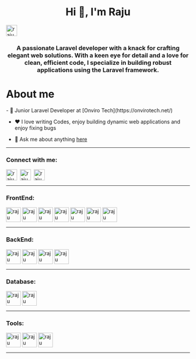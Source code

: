 <h1 align="center">Hi 👋, I'm Raju</h1>
<p align="left"> <img src="https://komarev.com/ghpvc/?username=raju-sah&label=Profile%20views&color=0e75b6&style=flat" height="30" alt="raju" /> </p>
<h3 align="center">A passionate Laravel developer with a knack for crafting elegant web solutions. With a keen eye for detail and a love for clean, efficient code, I specialize in building robust applications using the Laravel framework.</h3>

<h1>About me</h1>
- 💼 Junior Laravel Developer at [Onviro Tech](https://onvirotech.net/)

- ❤️ I love writing Codes, enjoy building dynamic web applications and enjoy fixing bugs

- 💬 Ask me about anything [here](https://github.com/raju-sah/raju-sah/issues)
<hr>
<h3 align="left">Connect with me:</h3>
<p align="left">
<a href="https://www.linkedin.com/in/raju-sah18" target="_blank"><img align="center" src="https://www.svgrepo.com/show/373811/lnk.svg" alt="raju" height="30" width="30" border-radius="20"; /></a>&nbsp
<a href="https://www.linkedin.com/in/raju-sah18" target="_blank"><img align="center" src="https://cdn-icons-png.flaticon.com/256/174/174857.png" alt="raju" height="30" width="30" /></a>&nbsp
<a href="https://www.instagram.com/okay.raju"><img align="center" src="https://upload.wikimedia.org/wikipedia/commons/thumb/a/a5/Instagram_icon.png/768px-Instagram_icon.png" alt="raju" height="30" width="30"  /></a>
</p>
<hr>
<h3 align="left">FrontEnd:</h3>
<a href="https://github.com/raju-sah"><img align="center" src="https://www.svgrepo.com/show/452228/html-5.svg" alt="raju" height="40" width="40"  /></a>
<a href="https://github.com/raju-sah"><img align="center" src="https://www.svgrepo.com/show/452185/css-3.svg" alt="raju" height="40" width="40"  /></a>
<a href="https://github.com/raju-sah"><img align="center" src="https://www.svgrepo.com/show/353498/bootstrap.svg" alt="raju" height="40" width="40"  /></a>
<a href="https://github.com/raju-sah"><img align="center" src="https://www.svgrepo.com/show/374118/tailwind.svg" alt="raju" height="40" width="40"  /></a>
<a href="https://github.com/raju-sah"><img align="center" src="https://www.svgrepo.com/show/452045/js.svg" alt="raju" height="40" width="40"  /></a>
<a href="https://github.com/raju-sah"><img align="center" src="https://www.svgrepo.com/show/452242/jquery.svg" alt="raju" height="40" width="40"/></a>
<a href="https://github.com/raju-sah"><img align="center" src="https://www.svgrepo.com/show/354259/react.svg" alt="raju" height="40" width="40"/></a>
<hr>
<h3 align="left">BackEnd:</h3>
<a href="https://github.com/raju-sah"><img align="center" src="https://www.svgrepo.com/show/354180/php.svg" alt="raju" height="40" width="40"  /></a>
<a href="https://github.com/raju-sah"><img align="center" src="https://www.svgrepo.com/show/353985/laravel.svg" alt="raju" height="40" width="40"  /></a>
<a href="https://github.com/raju-sah"><img align="center" src="https://www.svgrepo.com/show/354591/yii.svg" alt="raju" height="40" width="40"  /></a>
<a href="https://github.com/raju-sah"><img align="center" src="https://www.svgrepo.com/show/353751/flutter.svg" alt="raju" height="40" width="40"  /></a>
<hr>
<h3 align="left">Database:</h3>
<a href="https://github.com/raju-sah"><img align="center" src="https://www.svgrepo.com/show/303251/mysql-logo.svg" alt="raju" height="40" width="40"  /></a>
<a href="https://github.com/raju-sah"><img align="center" src="https://www.svgrepo.com/show/353735/firebase.svg" alt="raju" height="40" width="40"  /></a>
<hr>
<h3 align="left">Tools:</h3>
<a href="https://github.com/raju-sah"><img align="center" src="https://www.svgrepo.com/show/452210/git.svg" alt="raju" height="40" width="40"  /></a>
<a href="https://github.com/raju-sah"><img align="center" src="https://www.svgrepo.com/show/354420/swagger.svg" alt="raju" height="40" width="40"  /></a>
<a href="https://github.com/raju-sah"><img align="center" src="https://www.svgrepo.com/show/354202/postman-icon.svg" alt="raju" height="40" width="40"  /></a>
<hr>

